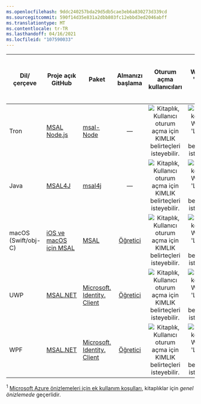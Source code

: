 ```yaml
---
ms.openlocfilehash: 9ddc240257bda29d5db5cae3eb6a830273d339cd
ms.sourcegitcommit: 590f14d35e831a2dbb803fc12ebbd3ed2046abff
ms.translationtype: MT
ms.contentlocale: tr-TR
ms.lasthandoff: 04/16/2021
ms.locfileid: "107590033"
---
```

| Dil/çerçeve | Proje açık<br/>GitHub                                                                                     | Paket                                                                               | Almanızı<br/>başlama                        | Oturum açma kullanıcıları                                         | Web API 'Lerine erişin                                                 | Genel olarak kullanılabilir (GA) *veya*<br/>Genel Önizleme<sup>1</sup> |
|----------------------|-----------------------------------------------------------------------------------------------------------|---------------------------------------------------------------------------------------|:------------------------------------------:|:-----------------------------------------------------:|:---------------------------------------------------------------:|:------------------------------------------------------------:|
| Tron             | [MSAL Node.js](https://github.com/AzureAD/microsoft-authentication-library-for-js/tree/dev/lib/msal-node) | [msal-Node](https://www.npmjs.com/package/@azure/msal-node)                    | —                                          | ![Kitaplık, Kullanıcı oturum açma için KIMLIK belirteçleri isteyebilir.][y] | ![Kitaplık, korumalı Web API 'Leri için erişim belirteçleri isteyebilir.][y] | Genel Önizleme                                               |
| Java                 | [MSAL4J](https://github.com/AzureAD/microsoft-authentication-library-for-java)                            | [msal4j](https://mvnrepository.com/artifact/com.microsoft.azure/msal4j)               | —                                          | ![Kitaplık, Kullanıcı oturum açma için KIMLIK belirteçleri isteyebilir.][y] | ![Kitaplık, korumalı Web API 'Leri için erişim belirteçleri isteyebilir.][y] | GA                                                           |
| macOS (Swift/obj-C)  | [iOS ve macOS için MSAL](https://github.com/AzureAD/microsoft-authentication-library-for-objc)            | [MSAL](https://cocoapods.org/pods/MSAL)                                               | [Öğretici](../articles/active-directory/develop/tutorial-v2-ios.md)             | ![Kitaplık, Kullanıcı oturum açma için KIMLIK belirteçleri isteyebilir.][y] | ![Kitaplık, korumalı Web API 'Leri için erişim belirteçleri isteyebilir.][y] | GA                                                           |
| UWP                  | [MSAL.NET](https://github.com/AzureAD/microsoft-authentication-library-for-dotnet)                        | [Microsoft. Identity. Client](https://www.nuget.org/packages/Microsoft.Identity.Client) | [Öğretici](../articles/active-directory/develop/tutorial-v2-windows-uwp.md)     | ![Kitaplık, Kullanıcı oturum açma için KIMLIK belirteçleri isteyebilir.][y] | ![Kitaplık, korumalı Web API 'Leri için erişim belirteçleri isteyebilir.][y] | GA                                                           |
| WPF                  | [MSAL.NET](https://github.com/AzureAD/microsoft-authentication-library-for-dotnet)                        | [Microsoft. Identity. Client](https://www.nuget.org/packages/Microsoft.Identity.Client) | [Öğretici](../articles/active-directory/develop/tutorial-v2-windows-desktop.md) | ![Kitaplık, Kullanıcı oturum açma için KIMLIK belirteçleri isteyebilir.][y] | ![Kitaplık, korumalı Web API 'Leri için erişim belirteçleri isteyebilir.][y] | GA                                                           |
<!--
| Java | Scribe | [Scribe Java](https://mvnrepository.com/artifact/org.scribe/scribe) | ![X indicating no.][n] | ![Green check mark.][y] | ![Green check mark.][y] | -- |
| React Native | [React Native App Auth](https://github.com/FormidableLabs/react-native-app-auth/blob/main/docs/config-examples/azure-active-directory.md) | [react-native-app-auth](https://www.npmjs.com/package/react-native-app-auth) | ![X indicating no.][n] | ![Green check mark.][y] | ![Green check mark.][y] | -- |
-->

<sup>1</sup> [Microsoft Azure önizlemeleri için ek kullanım koşulları,][preview-tos] kitaplıklar için *genel önizlemede* geçerlidir.

<!--Image references-->

[y]: ../articles/active-directory/develop/media/common/yes.png
[n]: ../articles/active-directory/develop/media/common/no.png


<!--Reference-style links -->

[preview-tos]: https://azure.microsoft.com/support/legal/preview-supplemental-terms/